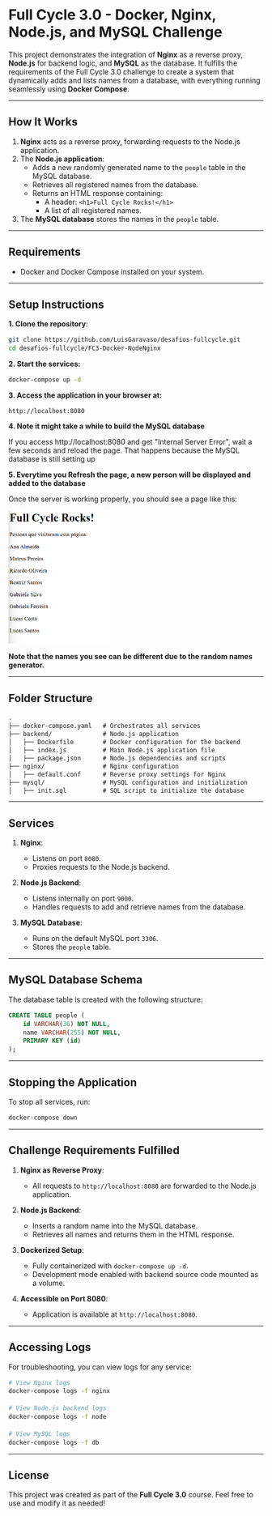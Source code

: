 # Full Cycle 3.0 - Docker, Nginx, Node.js, and MySQL Challenge

This project demonstrates the integration of **Nginx** as a reverse proxy, **Node.js** for backend logic, and **MySQL** as the database. It fulfills the requirements of the Full Cycle 3.0 challenge to create a system that dynamically adds and lists names from a database, with everything running seamlessly using **Docker Compose**.

---

## **How It Works**

1. **Nginx** acts as a reverse proxy, forwarding requests to the Node.js application.
2. The **Node.js application**:
   - Adds a new randomly generated name to the `people` table in the MySQL database.
   - Retrieves all registered names from the database.
   - Returns an HTML response containing:
     - A header: `<h1>Full Cycle Rocks!</h1>`
     - A list of all registered names.
3. The **MySQL database** stores the names in the `people` table.

---

## **Requirements**

- Docker and Docker Compose installed on your system.

---

## **Setup Instructions**

**1. Clone the repository**:
   ```bash
   git clone https://github.com/LuisGaravaso/desafios-fullcycle.git
   cd desafios-fullcycle/FC3-Docker-NodeNginx
   ```

**2. Start the services:**
   ```bash
   docker-compose up -d
   ```

**3. Access the application in your browser at:**
   ```
   http://localhost:8080
   ```

**4. Note it might take a while to build the MySQL database**

   If you access http://localhost:8080 and get "Internal Server Error", wait a few seconds and reload the page.
   That happens because the MySQL database is still setting up

**5. Everytime you Refresh the page, a new person will be displayed and added to the database**

Once the server is working properly, you should see a page like this:

<img src="./readme/image.png" width="200">

**Note that the names you see can be different due to the random names generator.**

---

## **Folder Structure**

```
.
├── docker-compose.yaml   # Orchestrates all services
├── backend/              # Node.js application
│   ├── Dockerfile        # Docker configuration for the backend
│   ├── index.js          # Main Node.js application file
│   ├── package.json      # Node.js dependencies and scripts
├── nginx/                # Nginx configuration
│   ├── default.conf      # Reverse proxy settings for Nginx
├── mysql/                # MySQL configuration and initialization
│   ├── init.sql          # SQL script to initialize the database
```

---

## **Services**

1. **Nginx**:
   - Listens on port `8080`.
   - Proxies requests to the Node.js backend.

2. **Node.js Backend**:
   - Listens internally on port `9000`.
   - Handles requests to add and retrieve names from the database.

3. **MySQL Database**:
   - Runs on the default MySQL port `3306`.
   - Stores the `people` table.

---

## **MySQL Database Schema**

The database table is created with the following structure:
```sql
CREATE TABLE people (
    id VARCHAR(36) NOT NULL,
    name VARCHAR(255) NOT NULL,
    PRIMARY KEY (id)
);
```

---

## **Stopping the Application**

To stop all services, run:
```bash
docker-compose down
```

---

## **Challenge Requirements Fulfilled**

1. **Nginx as Reverse Proxy**:  
   - All requests to `http://localhost:8080` are forwarded to the Node.js application.

2. **Node.js Backend**:
   - Inserts a random name into the MySQL database.
   - Retrieves all names and returns them in the HTML response.

3. **Dockerized Setup**:
   - Fully containerized with `docker-compose up -d`.
   - Development mode enabled with backend source code mounted as a volume.

4. **Accessible on Port 8080**:
   - Application is available at `http://localhost:8080`.

---

## **Accessing Logs**

For troubleshooting, you can view logs for any service:
```bash
# View Nginx logs
docker-compose logs -f nginx

# View Node.js backend logs
docker-compose logs -f node

# View MySQL logs
docker-compose logs -f db
```

---

## **License**

This project was created as part of the **Full Cycle 3.0** course. Feel free to use and modify it as needed!
